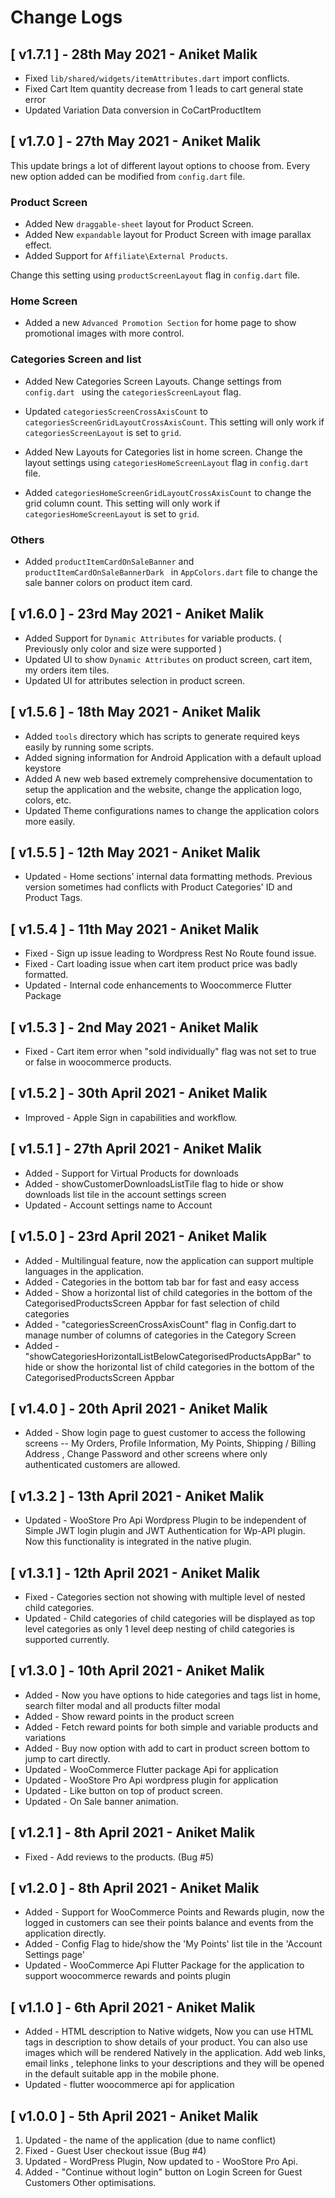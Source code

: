 # Change Logs

## [ v1.7.1 ] - 28th May 2021 - Aniket Malik
- Fixed `lib/shared/widgets/itemAttributes.dart` import conflicts.
- Fixed Cart Item quantity decrease from 1 leads to cart general state error
- Updated Variation Data conversion in CoCartProductItem

## [ v1.7.0 ] - 27th May 2021 - Aniket Malik
This update brings a lot of different layout options to choose from. Every new
 option added can be modified from `config.dart` file.

### Product Screen
- Added New `draggable-sheet` layout for Product Screen.
- Added New `expandable` layout for Product Screen with image parallax effect.
- Added Support for `Affiliate\External Products`.

 Change this setting using `productScreenLayout` flag in `config.dart` file.  

### Home Screen
 - Added a new `Advanced Promotion Section` for home page to show promotional
   images with more control. 

### Categories Screen and list
  - Added New Categories Screen Layouts. Change settings from `config.dart
` using the `categoriesScreenLayout` flag.

  - Updated `categoriesScreenCrossAxisCount` to
 `categoriesScreenGridLayoutCrossAxisCount`. This setting will only work if
  `categoriesScreenLayout` is set to `grid`.

  - Added New Layouts for Categories list in home screen. Change the layout
 settings using `categoriesHomeScreenLayout` flag in `config.dart` file. 

  - Added `categoriesHomeScreenGridLayoutCrossAxisCount` to change the grid
 column count. This setting will only work if `categoriesHomeScreenLayout` is set
  to `grid`.

### Others  
  - Added `productItemCardOnSaleBanner` and `productItemCardOnSaleBannerDark
` in `AppColors.dart` file to change the sale banner colors on product item card.


## [ v1.6.0 ] - 23rd May 2021 - Aniket Malik
- Added Support for `Dynamic Attributes` for variable products. ( Previously
 only color and size were supported )
- Updated UI to show `Dynamic Attributes` on product screen, cart item, my
 orders item tiles.
- Updated UI for attributes selection in product screen.

## [ v1.5.6 ] - 18th May 2021 - Aniket Malik
- Added `tools` directory which has scripts to generate required keys easily
 by running some scripts.
- Added signing information for Android Application with a default upload
 keystore
- Added A new web based extremely comprehensive documentation to setup the
 application and the website, change the application logo, colors, etc.
- Updated Theme configurations names to change the application colors more
 easily.

## [ v1.5.5 ] - 12th May 2021 - Aniket Malik
* Updated - Home sections' internal data formatting methods. Previous version
 sometimes had conflicts with Product Categories' ID and Product Tags.

## [ v1.5.4 ] - 11th May 2021 - Aniket Malik
* Fixed - Sign up issue leading to Wordpress Rest No Route found issue.
* Fixed - Cart loading issue when cart item product price was badly formatted.
* Updated - Internal code enhancements to Woocommerce Flutter Package 

## [ v1.5.3 ] - 2nd May 2021 - Aniket Malik
* Fixed - Cart item error when "sold individually" flag was not set to true
 or false in woocommerce products.

## [ v1.5.2 ] - 30th April 2021 - Aniket Malik
* Improved - Apple Sign in capabilities and workflow.

## [ v1.5.1 ] - 27th April 2021 - Aniket Malik
* Added - Support for Virtual Products for downloads
* Added - showCustomerDownloadsListTile flag to hide or show downloads list
 tile in the account settings screen
* Updated - Account settings name to Account

## [ v1.5.0 ] - 23rd April 2021 - Aniket Malik
* Added - Multilingual feature, now the application can support
 multiple languages in the application.
* Added - Categories in the bottom tab bar for fast and easy access
* Added - Show a horizontal list of child categories in the bottom of the
 CategorisedProductsScreen Appbar for fast selection of child categories
* Added - "categoriesScreenCrossAxisCount" flag in Config.dart to manage number
 of columns of categories in the Category Screen
* Added - "showCategoriesHorizontalListBelowCategorisedProductsAppBar" to
 hide or show the horizontal list of child categories in the bottom of the
  CategorisedProductsScreen Appbar 

## [ v1.4.0 ] - 20th April 2021 - Aniket Malik
* Added - Show login page to guest customer to access the following screens
 -- My Orders, Profile Information, My Points, Shipping / Billing Address
 , Change Password and other screens where only authenticated customers are
  allowed.

## [ v1.3.2 ] - 13th April 2021 - Aniket Malik
* Updated - WooStore Pro Api Wordpress Plugin to be independent of Simple JWT
 login plugin and JWT Authentication for Wp-API plugin. Now this
  functionality is integrated in the native plugin.

## [ v1.3.1 ] - 12th April 2021 - Aniket Malik
* Fixed - Categories section not showing with multiple level of nested child
 categories.
* Updated - Child categories of child categories will be displayed as top
 level categories as only 1 level deep nesting of child categories is
  supported currently.

## [ v1.3.0 ] - 10th April 2021 - Aniket Malik
* Added - Now you have options to hide categories and tags list in
 home, search filter modal and all products filter modal
* Added - Show reward points in the product screen
* Added - Fetch reward points for both simple and variable products and
 variations
* Added - Buy now option with add to cart in product screen bottom to jump to
  cart directly.
* Updated - WooCommerce Flutter package Api for application
* Updated - WooStore Pro Api wordpress plugin for application
* Updated - Like button on top of product screen.
* Updated - On Sale banner animation.

## [ v1.2.1 ] - 8th April 2021 - Aniket Malik
* Fixed - Add reviews to the products. (Bug #5)

## [ v1.2.0 ] - 8th April 2021 - Aniket Malik
* Added - Support for WooCommerce Points and Rewards plugin, now the logged in
 customers can see their points balance and events from the application
  directly. 
* Added - Config Flag to hide/show the 'My Points' list tile in the 'Account
 Settings page'
* Updated - WooCommerce Api Flutter Package for the application to support
 woocommerce rewards and points plugin 

## [ v1.1.0 ] - 6th April 2021 - Aniket Malik
* Added - HTML description to Native widgets, Now you can use HTML tags in
 description to show details of your product. You can also use images which
  will be rendered Natively in the application. Add web links, email links
  , telephone links to your descriptions and they will be opened in the
   default suitable app in the mobile phone.  
* Updated - flutter woocommerce api for application

## [ v1.0.0 ] - 5th April 2021 - Aniket Malik
1. Updated - the name of the application (due to name conflict) 
2. Fixed - Guest User checkout issue (Bug #4)
3. Updated - WordPress Plugin, Now updated to - WooStore Pro Api.
4. Added - "Continue without login" button on Login Screen for Guest Customers
 Other optimisations.

